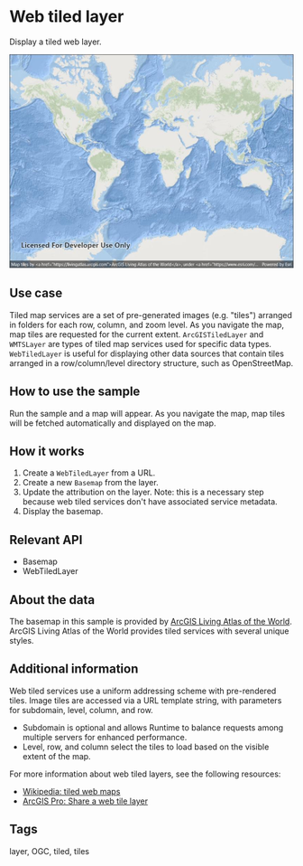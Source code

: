 # Web tiled layer

Display a tiled web layer.

![Image of web tiled layer](loadwebtiledlayer.jpg)

## Use case

Tiled map services are a set of pre-generated images (e.g. "tiles") arranged in folders for each row, column, and zoom level. As you navigate the map, map tiles are requested for the current extent. `ArcGISTiledLayer` and `WMTSLayer` are types of tiled map services used for specific data types. `WebTiledLayer` is useful for displaying other data sources that contain tiles arranged in a row/column/level directory structure, such as OpenStreetMap.

## How to use the sample

Run the sample and a map will appear. As you navigate the map, map tiles will be fetched automatically and displayed on the map.

## How it works

1. Create a `WebTiledLayer` from a URL.
2. Create a new `Basemap` from the layer.
3. Update the attribution on the layer. Note: this is a necessary step because web tiled services don't have associated service metadata.
4. Display the basemap.

## Relevant API

* Basemap
* WebTiledLayer

## About the data

The basemap in this sample is provided by [ArcGIS Living Atlas of the World](https://www.arcgis.com/home/item.html?id=1e126e7520f9466c9ca28b8f28b5e500). ArcGIS Living Atlas of the World provides tiled services with several unique styles.

## Additional information

Web tiled services use a uniform addressing scheme with pre-rendered tiles. Image tiles are accessed via a URL template string, with parameters for subdomain, level, column, and row.

* Subdomain is optional and allows Runtime to balance requests among multiple servers for enhanced performance.
* Level, row, and column select the tiles to load based on the visible extent of the map.

For more information about web tiled layers, see the following resources:

* [Wikipedia: tiled web maps](https://en.wikipedia.org/wiki/Tiled_web_map)
* [ArcGIS Pro: Share a web tile layer](http://pro.arcgis.com/en/pro-app/help/sharing/overview/web-tile-layer.htm)

## Tags

layer, OGC, tiled, tiles